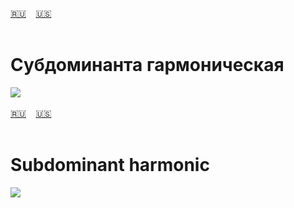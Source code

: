 <span id="ru"><a href='#ru'>🇷🇺</a> &nbsp;&nbsp;&nbsp;<a href='#en'>🇺🇸</a> &nbsp;&nbsp;&nbsp;</span><br><br>
# Субдоминанта гармоническая

![](https://github.com/stolbitsa/stolbitsa/assets/149964365/5567b272-ca11-45b2-8a37-253d592d4120)<br><br>
<span id="en"><a href='#ru'>🇷🇺</a> &nbsp;&nbsp;&nbsp;<a href='#en'>🇺🇸</a> &nbsp;&nbsp;&nbsp;</span><br><br>
# Subdominant harmonic

![](https://github.com/stolbitsa/stolbitsa/assets/149964365/5567b272-ca11-45b2-8a37-253d592d4120)
<br><br>
